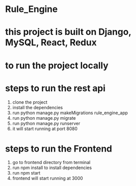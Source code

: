 # Rule_Engine

# this project is built on Django, MySQL, React, Redux

# to run the project locally

# steps to run the rest api

1. clone the project
2. install the dependencies
3. run python manage.py makeMigrations rule_engine_app
4. run python manage.py migrate
5. run python manage.py runserver
6. it will start running at port 8080

# steps to run the Frontend

1. go to frontend directory from terminal
2. run npm install to install dependencies
3. run npm start
4. frontend will start running at 3000
